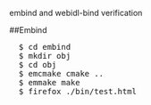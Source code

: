embind and webidl-bind verification

##Embind
<pre>
  $ cd embind
  $ mkdir obj
  $ cd obj
  $ emcmake cmake ..
  $ emmake make
  $ firefox ./bin/test.html
</pre>
